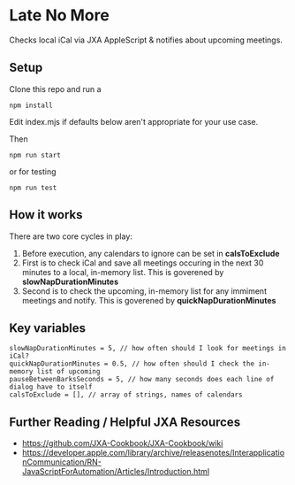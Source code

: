 # Late No More

Checks local iCal via JXA AppleScript & notifies about upcoming meetings.

## Setup

Clone this repo and run a

`npm install`

Edit index.mjs if defaults below aren't appropriate for your use case.

Then

`npm run start`

or for testing

`npm run test`

## How it works

There are two core cycles in play:

1. Before execution, any calendars to ignore can be set in **calsToExclude**
2. First is to check iCal and save all meetings occuring in the next 30 minutes to a local, in-memory list. This is goverened by **slowNapDurationMinutes**
3. Second is to check the upcoming, in-memory list for any immiment meetings and notify. This is goverened by **quickNapDurationMinutes**

## Key variables

```const lookaheadMinutes = 2, // how long before a meeting should I notify?
slowNapDurationMinutes = 5, // how often should I look for meetings in iCal?
quickNapDurationMinutes = 0.5, // how often should I check the in-memory list of upcoming
pauseBetweenBarksSeconds = 5, // how many seconds does each line of dialog have to itself
calsToExclude = [], // array of strings, names of calendars
```

## Further Reading / Helpful JXA Resources

- https://github.com/JXA-Cookbook/JXA-Cookbook/wiki
- https://developer.apple.com/library/archive/releasenotes/InterapplicationCommunication/RN-JavaScriptForAutomation/Articles/Introduction.html
